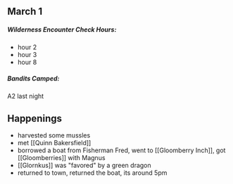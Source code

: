 ## March 1
##### Wilderness Encounter Check Hours: 
 - hour 2
 - hour 3
 - hour 8

##### Bandits Camped:
A2 last night


## Happenings
- harvested some mussles
- met [[Quinn Bakersfield]]
- borrowed a boat from Fisherman Fred, went to [[Gloomberry Inch]], got [[Gloomberries]] with Magnus
- [[Glornkus]] was "favored" by a green dragon
- returned to town, returned the boat, its around 5pm

